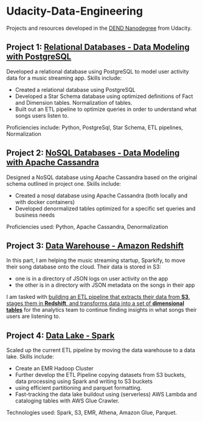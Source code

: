 # Udacity-Data-Engineering
Projects and resources developed in the [DEND Nanodegree](https://www.udacity.com/course/data-engineer-nanodegree--nd027) from Udacity.

## Project 1: [Relational Databases - Data Modeling with PostgreSQL](https://github.com/bondxue/Udacity-Data-Engineering/tree/master/Data-Modeling-with-PostgreSQL)

Developed a relational database using PostgreSQL to model user activity data for a music streaming app. Skills include:

+ Created a relational database using PostgreSQL
+ Developed a Star Schema database using optimized definitions of Fact and Dimension tables. Normalization of tables.
+ Built out an ETL pipeline to optimize queries in order to understand what songs users listen to.

Proficiencies include: Python, PostgreSql, Star Schema, ETL pipelines, Normalization

## Project 2: [NoSQL Databases - Data Modeling with Apache Cassandra](https://github.com/bondxue/Udacity-Data-Engineering/tree/master/Data-Modeling-with-Cassandra)

Designed a NoSQL database using Apache Cassandra based on the original schema outlined in project one. Skills include:

+ Created a nosql database using Apache Cassandra (both locally and with docker containers)
+ Developed denormalized tables optimized for a specific set queries and business needs

Proficiencies used: Python, Apache Cassandra, Denormalization

## Project 3: [Data Warehouse - Amazon Redshift](https://github.com/bondxue/Udacity-Data-Engineering/tree/master/Data-Warehouse-with-AWS)

In this part, I am helping the music streaming startup, Sparkify, to move their song database onto the cloud. Their data is stored in S3:

+ one is  in a directory of JSON logs on user activity on the app
+ the other is in a directory with JSON metadata on the songs in their app

I am tasked with <u>building an ETL pipeline that extracts their data from **S3**, stages them in **Redshift**, and transforms data into a set of **dimensional tables**</u> for the analytics team to continue finding insights in what songs their users are listening to. 

## Project 4: [Data Lake - Spark](https://github.com/bondxue/Udacity-Data-Engineering/tree/master/Data-Lake-with-Spark)
Scaled up the current ETL pipeline by moving the data warehouse to a data lake. Skills include:

+ Create an EMR Hadoop Cluster
+ Further develop the ETL Pipeline copying datasets from S3 buckets, data processing using Spark and writing to S3 buckets 
+ using efficient partitioning and parquet formatting.
+ Fast-tracking the data lake buildout using (serverless) AWS Lambda and cataloging tables with AWS Glue Crawler.

Technologies used: Spark, S3, EMR, Athena, Amazon Glue, Parquet.
